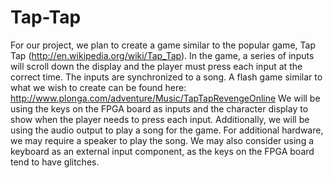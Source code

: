 Tap-Tap
=======

For our project, we plan to create a game similar to the popular game, Tap Tap (http://en.wikipedia.org/wiki/Tap_Tap). In the game, a series of inputs will scroll down the display and the player must press each input at the correct time. The inputs are synchronized to a song. A flash game similar to what we wish to create can be found here: http://www.plonga.com/adventure/Music/Tap­Tap­Revenge­Online We will be using the keys on the FPGA board as inputs and the character display to show when the player needs to press each input. Additionally, we will be using the audio output to play a song for the game. For additional hardware, we may require a speaker to play the song. We may also consider using a keyboard as an external input component, as the keys on the FPGA board tend to have glitches.
